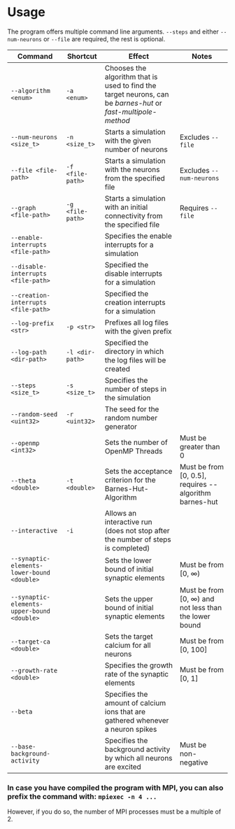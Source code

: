 
# Usage
The program offers multiple command line arguments. `--steps` and either `--num-neurons` or `--file` are required, the rest is optional.

Command | Shortcut | Effect | Notes
--- | --- | --- | ---
`--algorithm <enum>` | `-a <enum>` | Chooses the algorithm that is used to find the target neurons, can be *barnes-hut* or *fast-multipole-method*
`--num-neurons <size_t>` | `-n <size_t>` | Starts a simulation with the given number of neurons | Excludes `--file`
`--file <file-path>`| `-f <file-path>` | Starts a simulation with the neurons from the specified file | Excludes `--num-neurons`
`--graph <file-path>` | `-g <file-path>` | Starts a simulation with an initial connectivity from the specified file | Requires `--file`
`--enable-interrupts <file-path>` | | Specifies the enable interrupts for a simulation | 
`--disable-interrupts <file-path>` | | Specified the disable interrupts for a simulation |
`--creation-interrupts <file-path>` | | Specified the creation interrupts for a simulation |
`--log-prefix <str>` | `-p <str>` | Prefixes all log files with the given prefix |
`--log-path <dir-path>` | `-l <dir-path>` | Specified the directory in which the log files will be created |
`--steps <size_t>` | `-s <size_t>` | Specifies the number of steps in the simulation |
`--random-seed <uint32>` | `-r <uint32>` | The seed for the random number  generator |
`--openmp <int32>` | | Sets the number of OpenMP Threads | Must be greater than 0
`--theta <double>` | `-t <double>` | Sets the acceptance criterion for the Barnes-Hut-Algorithm | Must be from [0, 0.5], requires --algorithm barnes-hut
`--interactive` | `-i` | Allows an interactive run (does not stop after the number of steps is completed) |
`--synaptic-elements-lower-bound <double>` | | Sets the lower bound of initial synaptic elements | Must be from [0, $\infty$)
`--synaptic-elements-upper-bound <double>` | | Sets the upper bound of initial synaptic elements | Must be from [0, $\infty$) and not less than the lower bound
`--target-ca <double>` | | Sets the target calcium for all neurons | Must be from [0, 100]
`--growth-rate <double>` | | Specifies the growth rate of the synaptic elements | Must be from [0, 1]
`--beta` | | Specifies the amount of calcium ions that are gathered whenever a neuron spikes |
`--base-background-activity` | | Specifies the background activity by which all neurons are excited | Must be non-negative


### In case you have compiled the program with MPI, you can also prefix the command with: `mpiexec -n 4 ...`
However, if you do so, the number of MPI processes must be a multiple of 2.